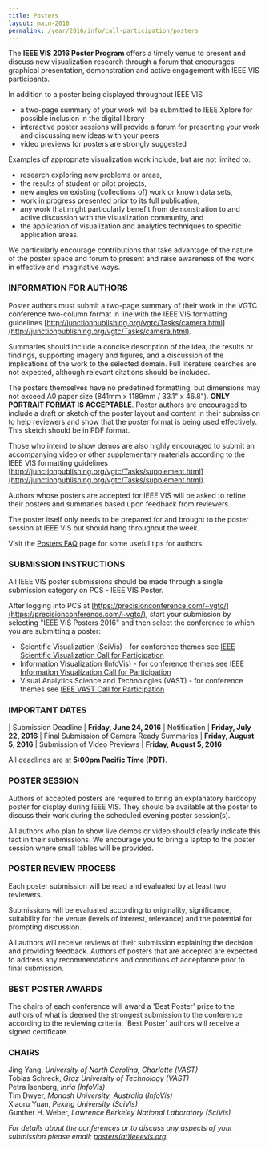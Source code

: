 ```yaml
---
title: Posters
layout: main-2016
permalink: /year/2016/info/call-participation/posters
---
```


The **IEEE VIS 2016 Poster Program** offers a timely venue to present
and discuss new visualization research through a forum that encourages
graphical presentation, demonstration and active engagement with IEEE
VIS participants.

In addition to a poster being displayed throughout IEEE VIS

* a two-page summary of your work will be submitted to IEEE Xplore for
  possible inclusion in the digital library
* interactive poster sessions will provide a forum for presenting your
  work and discussing new ideas with your peers
* video previews for posters are strongly suggested

Examples of appropriate visualization work include, but are not limited to:

* research exploring new problems or areas,
* the results of student or pilot projects,
* new angles on existing (collections of) work or known data sets,
* work in progress presented prior to its full publication,
* any work that might particularly benefit from demonstration to and
  active discussion with the visualization community, and
* the application of visualization and analytics techniques to
  specific application areas.
  
We particularly encourage contributions that take advantage of the nature of the poster space and forum to present and raise awareness of the work in effective and imaginative ways.

### INFORMATION FOR AUTHORS

Poster authors must submit a two-page summary of their work in the
VGTC conference two-column format in line with the IEEE VIS formatting
guidelines
[http://junctionpublishing.org/vgtc/Tasks/camera.html](http://junctionpublishing.org/vgtc/Tasks/camera.html).

Summaries should include a concise description of the idea, the
results or findings, supporting imagery and figures, and a discussion
of the implications of the work to the selected domain. Full
literature searches are not expected, although relevant citations
should be included.

The posters themselves have no predefined formatting, but dimensions
may not exceed A0 paper size (841mm x 1189mm / 33.1" x 46.8"). **ONLY
PORTRAIT FORMAT IS ACCEPTABLE**. Poster authors are encouraged to
include a draft or sketch of the poster layout and content in their
submission to help reviewers and show that the poster format is being
used effectively. This sketch should be in PDF format.

Those who intend to show demos are also highly encouraged to submit an
accompanying video or other supplementary materials according to the
IEEE VIS formatting guidelines
[http://junctionpublishing.org/vgtc/Tasks/supplement.html](http://junctionpublishing.org/vgtc/Tasks/supplement.html).

Authors whose posters are accepted for IEEE VIS will be asked to
refine their posters and summaries based upon feedback from reviewers.

The poster itself only needs to be prepared for and brought to the
poster session at IEEE VIS but should hang throughout the week.

Visit the [Posters FAQ](/year/2016/info/call-participation/posters-faq) page for some useful tips for authors.

### SUBMISSION INSTRUCTIONS

All IEEE VIS poster submissions should be made through a single
submission category on PCS - IEEE VIS Poster.

After logging into PCS at [https://precisionconference.com/~vgtc/](https://precisionconference.com/~vgtc/), start your submission by selecting "IEEE VIS Posters 2016" and then select the conference to which you are submitting a poster:

* Scientific Visualization (SciVis) - for conference themes see [IEEE
  Scientific Visualization Call for Participation](/year/2016/info/call-participation/scivis-papers)
* Information Visualization (InfoVis) - for conference themes see [IEEE
  Information Visualization Call for Participation](/year/2016/info/call-participation/infovis-papers)
* Visual Analytics Science and Technologies (VAST) - for conference
  themes see
  [IEEE VAST Call for Participation](/year/2016/info/call-participation/vast-papers)
  
  
### IMPORTANT DATES


| Submission Deadline							| **Friday, June 24, 2016**
| Notification									| **Friday, July 22, 2016**
| Final Submission of Camera Ready Summaries	| **Friday, August 5, 2016**
| Submission of Video Previews					| **Friday, August 5, 2016**

All deadlines are at **5:00pm Pacific Time (PDT)**.

### POSTER SESSION

Authors of accepted posters are required to bring an explanatory hardcopy poster for display during IEEE VIS. They should be available at the poster to discuss their work during the scheduled evening poster session(s).

All authors who plan to show live demos or video should clearly indicate this fact in their submissions. We encourage you to bring a laptop to the poster session where small tables will be provided.

### POSTER REVIEW PROCESS

Each poster submission will be read and evaluated by at least two reviewers.

Submissions will be evaluated according to originality, significance, suitability for the venue (levels of interest, relevance) and the potential for prompting discussion.

All authors will receive reviews of their submission explaining the decision and providing feedback. Authors of posters that are accepted are expected to address any recommendations and conditions of acceptance prior to final submission.

### BEST POSTER AWARDS

The chairs of each conference will award a 'Best Poster' prize to the authors of what is deemed the strongest submission to the conference according to the reviewing criteria. 'Best Poster' authors will receive a signed certificate.

### CHAIRS

Jing Yang, *University of North Carolina, Charlotte (VAST)*  
Tobias Schreck, *Graz University of Technology (VAST)*  
Petra Isenberg, *Inria (InfoVis)*  
Tim Dwyer, *Monash University, Australia (InfoVis)*  
Xiaoru Yuan, *Peking University (SciVis)*  
Gunther H. Weber, *Lawrence Berkeley National Laboratory (SciVis)*

*For details about the conferences or to discuss any aspects of your submission please email: [posters(at)ieeevis.org](mailto:posters@ieeevis.org)*

